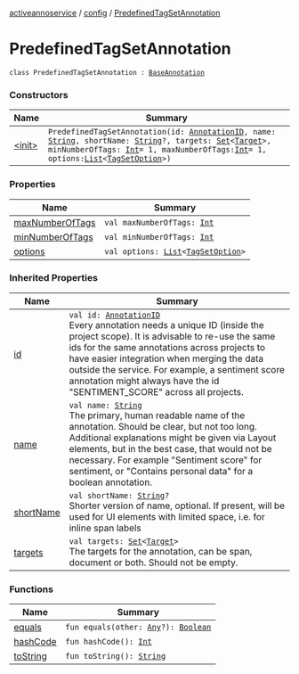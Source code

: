 [activeannoservice](../../index.md) / [config](../index.md) / [PredefinedTagSetAnnotation](./index.md)

# PredefinedTagSetAnnotation

`class PredefinedTagSetAnnotation : `[`BaseAnnotation`](../-base-annotation/index.md)

### Constructors

| Name | Summary |
|---|---|
| [&lt;init&gt;](-init-.md) | `PredefinedTagSetAnnotation(id: `[`AnnotationID`](../-annotation-i-d.md)`, name: `[`String`](https://kotlinlang.org/api/latest/jvm/stdlib/kotlin/-string/index.html)`, shortName: `[`String`](https://kotlinlang.org/api/latest/jvm/stdlib/kotlin/-string/index.html)`?, targets: `[`Set`](https://kotlinlang.org/api/latest/jvm/stdlib/kotlin.collections/-set/index.html)`<`[`Target`](../-target.md)`>, minNumberOfTags: `[`Int`](https://kotlinlang.org/api/latest/jvm/stdlib/kotlin/-int/index.html)` = 1, maxNumberOfTags: `[`Int`](https://kotlinlang.org/api/latest/jvm/stdlib/kotlin/-int/index.html)` = 1, options: `[`List`](https://kotlinlang.org/api/latest/jvm/stdlib/kotlin.collections/-list/index.html)`<`[`TagSetOption`](../-tag-set-option/index.md)`>)` |

### Properties

| Name | Summary |
|---|---|
| [maxNumberOfTags](max-number-of-tags.md) | `val maxNumberOfTags: `[`Int`](https://kotlinlang.org/api/latest/jvm/stdlib/kotlin/-int/index.html) |
| [minNumberOfTags](min-number-of-tags.md) | `val minNumberOfTags: `[`Int`](https://kotlinlang.org/api/latest/jvm/stdlib/kotlin/-int/index.html) |
| [options](options.md) | `val options: `[`List`](https://kotlinlang.org/api/latest/jvm/stdlib/kotlin.collections/-list/index.html)`<`[`TagSetOption`](../-tag-set-option/index.md)`>` |

### Inherited Properties

| Name | Summary |
|---|---|
| [id](../-base-annotation/id.md) | `val id: `[`AnnotationID`](../-annotation-i-d.md)<br>Every annotation needs a unique ID (inside the project scope). It is advisable to re-use the same ids for the same annotations across projects to have easier integration when merging the data outside the service. For example, a sentiment score annotation might always have the id "SENTIMENT_SCORE" across all projects. |
| [name](../-base-annotation/name.md) | `val name: `[`String`](https://kotlinlang.org/api/latest/jvm/stdlib/kotlin/-string/index.html)<br>The primary, human readable name of the annotation. Should be clear, but not too long. Additional explanations might be given via Layout elements, but in the best case, that would not be necessary. For example "Sentiment score" for sentiment, or "Contains personal data" for a boolean annotation. |
| [shortName](../-base-annotation/short-name.md) | `val shortName: `[`String`](https://kotlinlang.org/api/latest/jvm/stdlib/kotlin/-string/index.html)`?`<br>Shorter version of name, optional. If present, will be used for UI elements with limited space, i.e. for inline span labels |
| [targets](../-base-annotation/targets.md) | `val targets: `[`Set`](https://kotlinlang.org/api/latest/jvm/stdlib/kotlin.collections/-set/index.html)`<`[`Target`](../-target.md)`>`<br>The targets for the annotation, can be span, document or both. Should not be empty. |

### Functions

| Name | Summary |
|---|---|
| [equals](equals.md) | `fun equals(other: `[`Any`](https://kotlinlang.org/api/latest/jvm/stdlib/kotlin/-any/index.html)`?): `[`Boolean`](https://kotlinlang.org/api/latest/jvm/stdlib/kotlin/-boolean/index.html) |
| [hashCode](hash-code.md) | `fun hashCode(): `[`Int`](https://kotlinlang.org/api/latest/jvm/stdlib/kotlin/-int/index.html) |
| [toString](to-string.md) | `fun toString(): `[`String`](https://kotlinlang.org/api/latest/jvm/stdlib/kotlin/-string/index.html) |
